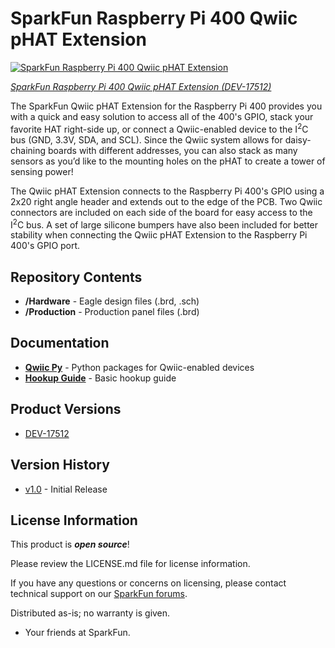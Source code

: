 SparkFun Raspberry Pi 400 Qwiic pHAT Extension
========================================

[![SparkFun Raspberry Pi 400 Qwiic pHAT Extension](https://cdn.sparkfun.com/assets/parts/1/6/5/7/7/17512-SparkFun_Qwiic_pHAT_Extension_for_Raspberry_Pi_400-01.jpg)](https://www.sparkfun.com/products/17512)

[*SparkFun Raspberry Pi 400 Qwiic pHAT Extension (DEV-17512)*](https://www.sparkfun.com/products/17512)

The SparkFun Qwiic pHAT Extension for the Raspberry Pi 400 provides you with a quick and easy solution to access all of the 400's GPIO, stack your favorite HAT right-side up, or connect a Qwiic-enabled device to the I<sup>2</sup>C bus (GND, 3.3V, SDA, and SCL). Since the Qwiic system allows for daisy-chaining boards with different addresses, you can also stack as many sensors as you’d like to the mounting holes on the pHAT to create a tower of sensing power! 

The Qwiic pHAT Extension connects to the Raspberry Pi 400's GPIO using a 2x20 right angle header and extends out to the edge of the PCB. Two Qwiic connectors are included on each side of the board for easy access to the I<sup>2</sup>C bus. A set of large silicone bumpers have also been included for better stability when connecting the Qwiic pHAT Extension to the Raspberry Pi 400's GPIO port. 

Repository Contents
-------------------

* **/Hardware** - Eagle design files (.brd, .sch)
* **/Production** - Production panel files (.brd)

Documentation
--------------
* **[Qwiic Py](https://github.com/sparkfun/Qwiic_Py)** - Python packages for Qwiic-enabled devices
* **[Hookup Guide](https://learn.sparkfun.com/tutorials/raspberry-pi-400-qwiic-phat-extension-hookup-guide)** - Basic hookup guide

Product Versions
----------------
* [DEV-17512](https://www.sparkfun.com/products/17512)

Version History
---------------
* [v1.0](https://github.com/sparkfun/SparkFun_Qwiic_pHAT_Extension/tree/v1.0) - Initial Release

License Information
-------------------

This product is _**open source**_! 

Please review the LICENSE.md file for license information. 

If you have any questions or concerns on licensing, please contact technical support on our [SparkFun forums](https://forum.sparkfun.com/viewforum.php?f=152).

Distributed as-is; no warranty is given.

- Your friends at SparkFun.

_<COLLABORATION CREDIT>_

